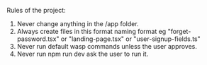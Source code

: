 
Rules of the project:

1. Never change anything in the /app folder. 
2. Always create files in this format naming format eg "forget-password.tsx" or "landing-page.tsx" or "user-signup-fields.ts"
3. Never run default wasp commands unless the user approves.
4. Never run npm run dev ask the user to run it. 